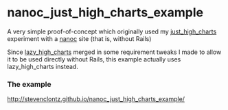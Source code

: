 nanoc_just_high_charts_example
==============================

A very simple proof-of-concept which originally used my 
[just_high_charts](https://github.com/StevenClontz/just_high_charts) 
experiment with a [nanoc](http://nanoc.ws) site
(that is, without Rails)

Since [lazy_high_charts](/michelson/lazy_high_charts) merged in some
requirement tweaks I made to allow it to be used directly without Rails,
this example actually uses lazy_high_charts instead.

### The example

<http://stevenclontz.github.io/nanoc_just_high_charts_example/>